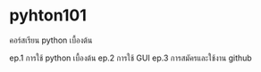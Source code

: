 # pyhton101
คอร์สเรียน python เบื้องต้น


ep.1 การใช้ python เบื้องต้น
ep.2 การใช้ GUI
ep.3 การสมัครและใช้งาน github
